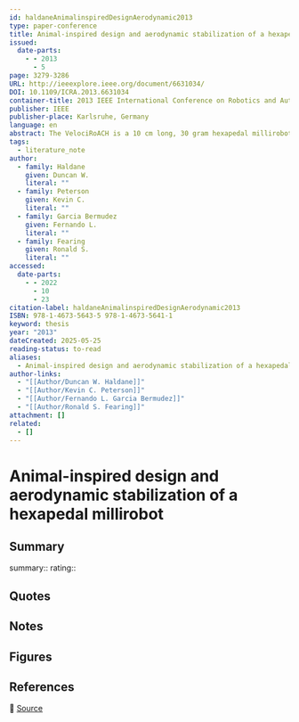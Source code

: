 ```yaml
---
id: haldaneAnimalinspiredDesignAerodynamic2013
type: paper-conference
title: Animal-inspired design and aerodynamic stabilization of a hexapedal millirobot
issued:
  date-parts:
    - - 2013
      - 5
page: 3279-3286
URL: http://ieeexplore.ieee.org/document/6631034/
DOI: 10.1109/ICRA.2013.6631034
container-title: 2013 IEEE International Conference on Robotics and Automation
publisher: IEEE
publisher-place: Karlsruhe, Germany
language: en
abstract: The VelociRoACH is a 10 cm long, 30 gram hexapedal millirobot capable of running at 2.7 m/s, making it the fastest legged robot built to date, relative to scale. We present the design by dynamic similarity technique and the locomotion adaptations which have allowed for this highly dynamic performance. In addition, we demonstrate that rotational dynamics become critical for stability as the scale of a robotic system is reduced. We present a new method of experimental dynamic tuning for legged millirobots, aimed at ﬁnding stable limit cycles with minimal rotational energy. By implementing an aerodynamic rotational damper, we further reduced the rotational energy in the system, and demonstrated that stable limit cycles with lower rotational energy are more robust to disturbances. This method increased the stability of the system without detracting from forward speed.
tags:
  - literature_note
author:
  - family: Haldane
    given: Duncan W.
    literal: ""
  - family: Peterson
    given: Kevin C.
    literal: ""
  - family: Garcia Bermudez
    given: Fernando L.
    literal: ""
  - family: Fearing
    given: Ronald S.
    literal: ""
accessed:
  date-parts:
    - - 2022
      - 10
      - 23
citation-label: haldaneAnimalinspiredDesignAerodynamic2013
ISBN: 978-1-4673-5643-5 978-1-4673-5641-1
keyword: thesis
year: "2013"
dateCreated: 2025-05-25
reading-status: to-read
aliases:
  - Animal-inspired design and aerodynamic stabilization of a hexapedal millirobot
author-links:
  - "[[Author/Duncan W. Haldane]]"
  - "[[Author/Kevin C. Peterson]]"
  - "[[Author/Fernando L. Garcia Bermudez]]"
  - "[[Author/Ronald S. Fearing]]"
attachment: []
related:
  - []
---
```


# Animal-inspired design and aerodynamic stabilization of a hexapedal millirobot

## Summary
summary::
rating::

## Quotes

## Notes

## Figures

## References

🔗 [Source](http://ieeexplore.ieee.org/document/6631034/)

